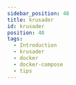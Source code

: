 ```yaml
---
sidebar_position: 48
title: krusader
id: krusader
position: 48
tags:
  - Introduction
  - krusader
  - docker
  - docker-compose
  - tips
---
```

